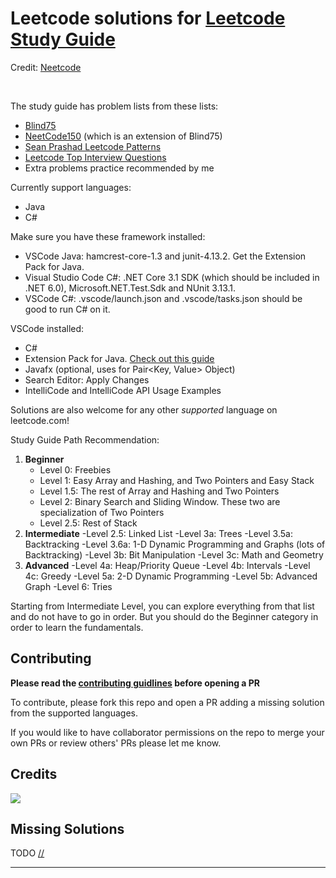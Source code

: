 # Leetcode solutions for [Leetcode Study Guide](https://docs.google.com/spreadsheets/d/1yd7kkIHFxB2gCoF8dt39thZIl4PYjL_qIK9_njMKI7s/edit?usp=sharing)
Credit: [Neetcode](https://raw.githubusercontent.com/neetcode-gh/leetcode/main/README_template.md)

[//]: # "> This repo hosts the solutions found on [NeetCode.io](https://neetcode.io) including the solutions shown on the [NeetCode YouTube channel](https://www.youtube.com/c/neetcode). The site will periodically be updated with new solutions from this repo!"

<br/>

The study guide has problem lists from these lists:
* [Blind75](https://www.teamblind.com/post/New-Year-Gift---Curated-List-of-Top-75-LeetCode-Questions-to-Save-Your-Time-OaM1orEU)
* [NeetCode150](https://neetcode.io) (which is an extension of Blind75)
* [Sean Prashad Leetcode Patterns](https://seanprashad.com/leetcode-patterns/)
* [Leetcode Top Interview Questions](https://leetcode.com/problem-list/top-interview-questions/)
* Extra problems practice recommended by me

Currently support languages:
* Java
* C#

Make sure you have these framework installed:
* VSCode Java: hamcrest-core-1.3 and junit-4.13.2. Get the Extension Pack for Java.
* Visual Studio Code C#: .NET Core 3.1 SDK (which should be included in .NET 6.0), Microsoft.NET.Test.Sdk and NUnit 3.13.1.
* VSCode C#: .vscode/launch.json and .vscode/tasks.json should be good to run C# on it.

VSCode installed:
* C#
* Extension Pack for Java. [Check out this guide](https://code.visualstudio.com/docs/languages/java)
* Javafx (optional, uses for Pair<Key, Value> Object)
* Search Editor: Apply Changes
* IntelliCode and IntelliCode API Usage Examples

Solutions are also welcome for any other *supported* language on leetcode.com!

Study Guide Path Recommendation:
1. **Beginner**
   - Level 0: Freebies
   - Level 1: Easy Array and Hashing, and Two Pointers and Easy Stack
   - Level 1.5: The rest of Array and Hashing and Two Pointers
   - Level 2: Binary Search and Sliding Window. These two are specialization of Two Pointers
   - Level 2.5: Rest of Stack
2. **Intermediate**
   -Level 2.5: Linked List
   -Level 3a: Trees
   -Level 3.5a: Backtracking
   -Level 3.6a: 1-D Dynamic Programming and Graphs (lots of Backtracking)
   -Level 3b: Bit Manipulation
   -Level 3c: Math and Geometry 
3. **Advanced**
   -Level 4a: Heap/Priority Queue
   -Level 4b: Intervals
   -Level 4c: Greedy
   -Level 5a: 2-D Dynamic Programming
   -Level 5b: Advanced Graph
   -Level 6: Tries

Starting from Intermediate Level, you can explore everything from that list and do not have to go in order. But you should do the Beginner category in order to learn the fundamentals.

## Contributing
**Please read the [contributing guidlines](./CONTRIBUTING.md) before opening a PR**

[//]: # "To contribute, please fork this repo and open a PR adding a [missing solution](#missing-solutions) from the supported languages."
To contribute, please fork this repo and open a PR adding a missing solution from the supported languages.


If you would like to have collaborator permissions on the repo to merge your own PRs or review others' PRs please let me know. 

## Credits

<a href="https://github.com/thuanle123/Leetcode/graphs/contributors">
  <img src="https://contrib.rocks/image?repo=thuanle123/leetcode&columns=24&max=1000"/>
</a>

## Missing Solutions
TODO
[//] <completion-tables />

---

[//]: # "<sub>Need to update the README? [Update the template instead.](README_template.md)</sub>"